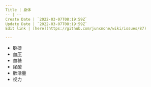 ```yaml
---
Title | 身体
-- | --
Create Date | `2022-03-07T08:19:59Z`
Update Date | `2022-03-07T08:19:59Z`
Edit link | [here](https://github.com/junxnone/wiki/issues/87)

---
```

- 脉搏
- [血压](/血压)
- 血糖
- 尿酸
- 肺活量
- 视力
